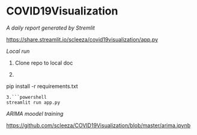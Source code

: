 # COVID19Visualization

*A daily report generated by Stremlit* 

https://share.streamlit.io/scleeza/covid19visualization/app.py 

*Local run*
1. Clone repo to local doc
2. ```powershell
pip install -r requirements.txt 
```
3.```powershell
streamlit run app.py
```


*ARIMA moodel training*

https://github.com/scleeza/COVID19Visualization/blob/master/arima.ipynb

